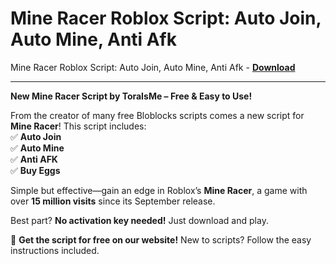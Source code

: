 <h1>Mine Racer Roblox Script: Auto Join, Auto Mine, Anti Afk</h1>

Mine Racer Roblox Script: Auto Join, Auto Mine, Anti Afk - **[Download](https://www.dlgram.com/public/files/api.php?shortened=AzaiLJ)**


<hr>


**New Mine Racer Script by ToraIsMe – Free &amp; Easy to Use!**  

From the creator of many free Bloblocks scripts comes a new script for **Mine Racer**! This script includes:  
✅ **Auto Join**  
✅ **Auto Mine**  
✅ **Anti AFK**  
✅ **Buy Eggs**  

Simple but effective—gain an edge in Roblox’s **Mine Racer**, a game with over **15 million visits** since its September release.  

Best part? **No activation key needed!** Just download and play.  

🔗 **Get the script for free on our website!** New to scripts? Follow the easy instructions included.